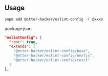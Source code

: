 ## Usage

```sh
pnpm add @otter-hacker/eslint-config -F @xxxx
```

package.json

```json
"eslintConfig": {
  "root": true,
  "extends": [
    "@otter-hacker/eslint-config/base",
    "@otter-hacker/eslint-config/nextjs",
    "@otter-hacker/eslint-config/react"
  ]
},
```
